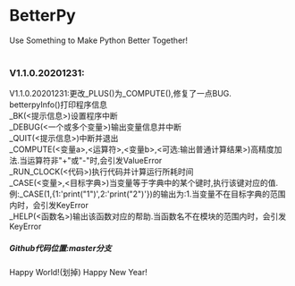 # BetterPy
Use Something to Make Python Better Together!<br><br>
### V1.1.0.20201231:
V1.1.0.20201231:更改_PLUS()为_COMPUTE(),修复了一点BUG.<br>
betterpyInfo()打印程序信息<br>
_BK(<提示信息>)设置程序中断<br>
_DEBUG(<一个或多个变量>)输出变量信息并中断<br>
_QUIT(<提示信息>)中断并退出<br>
_COMPUTE(<变量a>,<运算符>,<变量b>,<可选:输出普通计算结果>)高精度加法.当运算符非"+"或"-"时,会引发ValueError<br>
_RUN_CLOCK(<代码>)执行代码并计算运行所耗时间<br>
_CASE(<变量>,<目标字典>)当变量等于字典中的某个键时,执行该键对应的值.例:_CASE(1,{1:'print("1")',2:'print("2")'})的输出为:1.当变量不在目标字典的范围内时，会引发KeyError<br>
_HELP(<函数名>)输出该函数对应的帮助.当函数名不在模块的范围内时，会引发KeyError<br>

##### Github代码位置:master分支
Happy World!(划掉) Happy New Year!